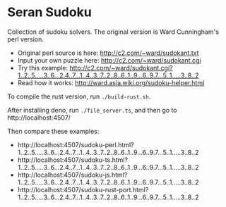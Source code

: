 # Seran Sudoku

Collection of sudoku solvers. The original version is Ward Cunningham's perl version.

* Original perl source is here: http://c2.com/~ward/sudokant.txt
* Input your own puzzle here: http://c2.com/~ward/sudokant.cgi
* Try this example: http://c2.com/~ward/sudokant.cgi?1..2..5.....3..6...2.4..7...1..4..3..7..2..8..6..1..9...6..9.7...5..1.....3..8..2
* Read how it works: http://ward.asia.wiki.org/sudoku-helper.html

To compile the rust version, run `./build-rust.sh`.

After installing deno, run `./file_server.ts`, and then go to http://localhost:4507/

Then compare these examples:
* http://localhost:4507/sudoku-perl.html?1..2..5.....3..6...2.4..7...1..4..3..7..2..8..6..1..9...6..9.7...5..1.....3..8..2
* http://localhost:4507/sudoku-ts.html?1..2..5.....3..6...2.4..7...1..4..3..7..2..8..6..1..9...6..9.7...5..1.....3..8..2
* http://localhost:4507/sudoku-js.html?1..2..5.....3..6...2.4..7...1..4..3..7..2..8..6..1..9...6..9.7...5..1.....3..8..2
* http://localhost:4507/sudoku-rust-port.html?1..2..5.....3..6...2.4..7...1..4..3..7..2..8..6..1..9...6..9.7...5..1.....3..8..2
